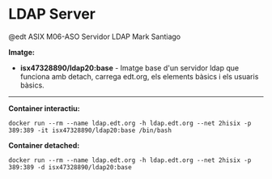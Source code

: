 # LDAP Server
@edt ASIX M06-ASO
Servidor LDAP
Mark Santiago

**Imatge:**

* **isx47328890/ldap20:base** - Imatge base d'un servidor ldap que funciona amb detach, carrega edt.org, els elements bàsics i els usuaris bàsics.

---

**Container interactiu:**
```
docker run --rm --name ldap.edt.org -h ldap.edt.org --net 2hisix -p 389:389 -it isx47328890/ldap20:base /bin/bash
```

**Container detached:**
```
docker run --rm --name ldap.edt.org -h ldap.edt.org --net 2hisix -p 389:389 -d isx47328890/ldap20:base
```
